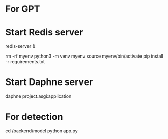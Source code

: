 
# For GPT 
# Start Redis server
redis-server &

rm -rf myenv
python3 -m venv myenv
source myenv/bin/activate
pip install -r requirements.txt


# Start Daphne server
daphne project.asgi:application

# For detection
cd /backend/model
python app.py